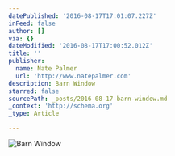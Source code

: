 ```yaml
---
datePublished: '2016-08-17T17:01:07.227Z'
inFeed: false
author: []
via: {}
dateModified: '2016-08-17T17:00:52.012Z'
title: ''
publisher:
  name: Nate Palmer
  url: 'http://www.natepalmer.com'
description: Barn Window
starred: false
sourcePath: _posts/2016-08-17-barn-window.md
_context: 'http://schema.org'
_type: Article

---
```

![Barn Window](https://the-grid-user-content.s3-us-west-2.amazonaws.com/24d3c2d4-975f-4299-a55d-ff2282a294f0.jpg)